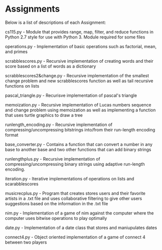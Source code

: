 # Assignments

Below is a list of descriptions of each Assignment:

cs115.py - Module that provides range, map, filter, and reduce functions in Python 2.7 style for use with Python 3. Module required for some files

operations.py - Implementation of basic operations such as factorial, mean, and primes

scrabblescores.py - Recursive implementation of creating words and their score based on a list of words as a dictionary

scrabblescores2&change.py - Recursive implementation of the smallest change problem and new scrabblescores function as well as tail recursive functions on lists

pascal_triangle.py - Recurisve implementation of pascal's triangle

memoization.py - Recursive implementation of Lucas numbers sequence and change problem using memoization as well as implementing a function that uses turtle graphics to draw a tree

runlength_encoding.py - Recursive implementation of compressing/uncompressing bitstrings into/from their run-length encoding format

base_converter.py - Contains a function that can convert a number in any base to another base and two other functions that can add binary strings 

runlengthplus.py - Recursive implementation of compressing/uncompressing binary strings using adaptive run-length encoding.

iteration.py - Iterative implementations of operations on lists and scarabblescores

musicrecplus.py - Program that creates stores users and their favorite artists in a .txt file and uses collaborative filtering to give other users suggestions based on the information in the .txt file

nim.py - Implementation of a game of nim against the computer where the computer uses bitwise operations to play optimally

date.py - Implementation of a date class that stores and maniupulates dates

connect4.py - Object oriented implementation of a game of connect 4 between two players 

